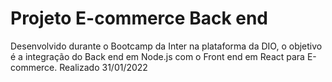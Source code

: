 # Projeto E-commerce Back end
 Desenvolvido durante o Bootcamp da Inter na plataforma da DIO, o objetivo é a integração do Back end em Node.js com o Front end em React para E-commerce. Realizado 31/01/2022
